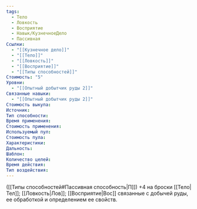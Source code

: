```yaml
---
tags:
  - Тело
  - Ловкость
  - Восприятие
  - Навык/КузнечноеДело
  - Пассивная
Ссылки:
  - "[[Кузнечное дело]]"
  - "[[Тело]]"
  - "[[Ловкость]]"
  - "[[Восприятие]]"
  - "[[Типы способностей]]"
Стоимость: "5"
Уровни:
  - "[[Опытный добытчик руды 2]]"
Связанные навыки:
  - "[[Опытный добытчик руды 2]]"
Стоимость выкупа:
Источник:
Тип способности:
Время применения:
Стоимость применения:
Используемый пул:
Стоимость пула:
Характеристики:
Дальность:
Шаблон:
Количество целей:
Время действия:
Тип воздействия:
---
```

([[Типы способностей#Пассивная способность|П]]) +4 на броски [[Тело|Тел]]; [[Ловкость|Лов]]; [[Восприятие|Вос]] связанные с добычей руды, ее обработкой и определением ее свойств. 